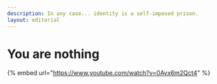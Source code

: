 ```yaml
---
description: In any case... identity is a self-imposed prison.
layout: editorial
---
```


# You are nothing

{% embed url="https://www.youtube.com/watch?v=0Ayx6m2Qct4" %}

